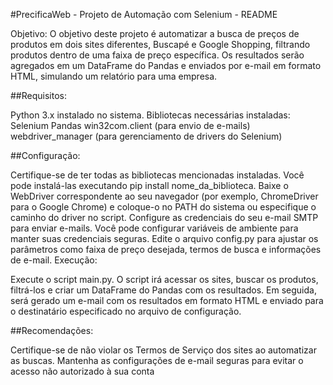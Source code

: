 
#PrecificaWeb - Projeto de Automação com Selenium - README

Objetivo:
O objetivo deste projeto é automatizar a busca de preços de produtos em dois sites diferentes, Buscapé e Google Shopping, filtrando produtos dentro de uma faixa de preço específica. Os resultados serão agregados em um DataFrame do Pandas e enviados por e-mail em formato HTML, simulando um relatório para uma empresa.

##Requisitos:

Python 3.x instalado no sistema.
Bibliotecas necessárias instaladas:
Selenium
Pandas
win32com.client (para envio de e-mails)
webdriver_manager (para gerenciamento de drivers do Selenium)

##Configuração:

Certifique-se de ter todas as bibliotecas mencionadas instaladas. Você pode instalá-las executando pip install nome_da_biblioteca.
Baixe o WebDriver correspondente ao seu navegador (por exemplo, ChromeDriver para o Google Chrome) e coloque-o no PATH do sistema ou especifique o caminho do driver no script.
Configure as credenciais do seu e-mail SMTP para enviar e-mails. Você pode configurar variáveis de ambiente para manter suas credenciais seguras.
Edite o arquivo config.py para ajustar os parâmetros como faixa de preço desejada, termos de busca e informações de e-mail.
Execução:

Execute o script main.py.
O script irá acessar os sites, buscar os produtos, filtrá-los e criar um DataFrame do Pandas com os resultados.
Em seguida, será gerado um e-mail com os resultados em formato HTML e enviado para o destinatário especificado no arquivo de configuração.

##Recomendações:

Certifique-se de não violar os Termos de Serviço dos sites ao automatizar as buscas.
Mantenha as configurações de e-mail seguras para evitar o acesso não autorizado à sua conta


